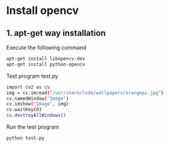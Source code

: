 # Install opencv

## 1. apt-get way installation

Execute the following command

```bash
apt-get install libopencv-dev
apt-get install python-opencv
```

Test program test.py
```bash
import cv2 as cv
img = cv.imread("/usr/share/lxde/wallpapers/orangepi.jpg")
cv.namedWindow("Image")
cv.imshow("Image", img)
cv.waitKey(0)
cv.destroyAllWindows()
```

Run the test program

```bash
python test.py
```